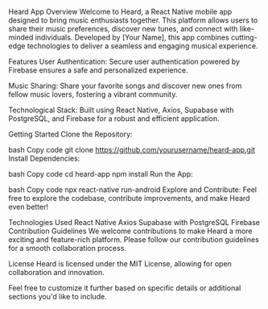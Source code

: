 Heard App
Overview
Welcome to Heard, a React Native mobile app designed to bring music enthusiasts together. This platform allows users to share their music preferences, discover new tunes, and connect with like-minded individuals. Developed by [Your Name], this app combines cutting-edge technologies to deliver a seamless and engaging musical experience.

Features
User Authentication: Secure user authentication powered by Firebase ensures a safe and personalized experience.

Music Sharing: Share your favorite songs and discover new ones from fellow music lovers, fostering a vibrant community.

Technological Stack: Built using React Native, Axios, Supabase with PostgreSQL, and Firebase for a robust and efficient application.

Getting Started
Clone the Repository:

bash
Copy code
git clone https://github.com/yourusername/heard-app.git
Install Dependencies:

bash
Copy code
cd heard-app
npm install
Run the App:

bash
Copy code
npx react-native run-android
Explore and Contribute:
Feel free to explore the codebase, contribute improvements, and make Heard even better!

Technologies Used
React Native
Axios
Supabase with PostgreSQL
Firebase
Contribution Guidelines
We welcome contributions to make Heard a more exciting and feature-rich platform. Please follow our contribution guidelines for a smooth collaboration process.

License
Heard is licensed under the MIT License, allowing for open collaboration and innovation.

Feel free to customize it further based on specific details or additional sections you'd like to include.
